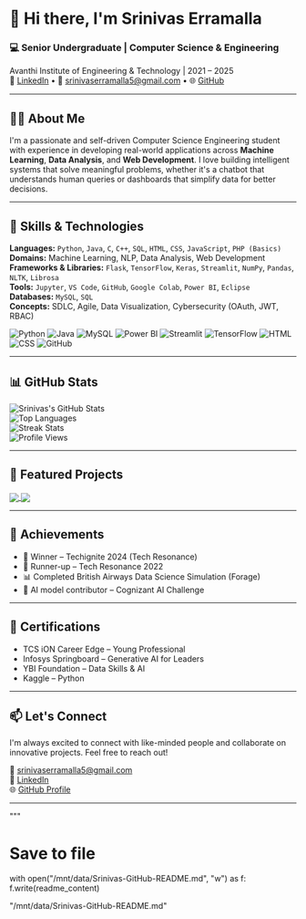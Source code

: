 

# 👋 Hi there, I'm Srinivas Erramalla

### 💻 Senior Undergraduate | Computer Science & Engineering  
Avanthi Institute of Engineering & Technology | 2021 – 2025  
🔗 [LinkedIn](https://linkedin.com/in/srinivaserramalla) • 📧 srinivaserramalla5@gmail.com • 🌐 [GitHub](https://github.com/Srinivas-Vid)

---

## 👨‍💻 About Me

I'm a passionate and self-driven Computer Science Engineering student with experience in developing real-world applications across **Machine Learning**, **Data Analysis**, and **Web Development**. I love building intelligent systems that solve meaningful problems, whether it's a chatbot that understands human queries or dashboards that simplify data for better decisions.

---

## 🚀 Skills & Technologies

**Languages:** `Python`, `Java`, `C`, `C++`, `SQL`, `HTML`, `CSS`, `JavaScript`, `PHP (Basics)`  
**Domains:** Machine Learning, NLP, Data Analysis, Web Development  
**Frameworks & Libraries:** `Flask`, `TensorFlow`, `Keras`, `Streamlit`, `NumPy`, `Pandas`, `NLTK`, `Librosa`  
**Tools:** `Jupyter`, `VS Code`, `GitHub`, `Google Colab`, `Power BI`, `Eclipse`  
**Databases:** `MySQL`, `SQL`  
**Concepts:** SDLC, Agile, Data Visualization, Cybersecurity (OAuth, JWT, RBAC)

![Python](https://img.shields.io/badge/Python-3776AB?style=for-the-badge&logo=python&logoColor=white)
![Java](https://img.shields.io/badge/Java-ED8B00?style=for-the-badge&logo=openjdk&logoColor=white)
![MySQL](https://img.shields.io/badge/MySQL-005C84?style=for-the-badge&logo=mysql&logoColor=white)
![Power BI](https://img.shields.io/badge/Power_BI-F2C811?style=for-the-badge&logo=powerbi&logoColor=black)
![Streamlit](https://img.shields.io/badge/Streamlit-FF4B4B?style=for-the-badge&logo=streamlit&logoColor=white)
![TensorFlow](https://img.shields.io/badge/TensorFlow-FF6F00?style=for-the-badge&logo=tensorflow&logoColor=white)
![HTML](https://img.shields.io/badge/HTML-E34F26?style=for-the-badge&logo=html5&logoColor=white)
![CSS](https://img.shields.io/badge/CSS-1572B6?style=for-the-badge&logo=css3&logoColor=white)
![GitHub](https://img.shields.io/badge/GitHub-100000?style=for-the-badge&logo=github&logoColor=white)

---

## 📊 GitHub Stats

![Srinivas's GitHub Stats](https://github-readme-stats.vercel.app/api?username=Srinivas-Vid&show_icons=true&theme=github_dark&hide_title=false)  
![Top Languages](https://github-readme-stats.vercel.app/api/top-langs/?username=Srinivas-Vid&layout=compact&theme=github_dark)  
![Streak Stats](https://streak-stats.demolab.com/?user=Srinivas-Vid&theme=github-dark&hide_border=false)  
![Profile Views](https://komarev.com/ghpvc/?username=Srinivas-Vid&color=brightgreen)

---

## 📌 Featured Projects

<a href="https://github.com/Srinivas-Vid/Music-Genre-Classification">
  <img align="center" src="https://github-readme-stats.vercel.app/api/pin/?username=Srinivas-Vid&repo=Music-Genre-Classification&theme=radical" />
</a>

<a href="https://github.com/Srinivas-Vid/Social-Network-Privacy">
  <img align="center" src="https://github-readme-stats.vercel.app/api/pin/?username=Srinivas-Vid&repo=Social-Network-Privacy&theme=radical" />
</a>

---

## 🏅 Achievements

- 🥇 Winner – Techignite 2024 (Tech Resonance)
- 🥈 Runner-up – Tech Resonance 2022
- 📊 Completed British Airways Data Science Simulation (Forage)
- 🧠 AI model contributor – Cognizant AI Challenge

---

## 📜 Certifications

- TCS iON Career Edge – Young Professional  
- Infosys Springboard – Generative AI for Leaders  
- YBI Foundation – Data Skills & AI  
- Kaggle – Python

---

## 📫 Let's Connect

I'm always excited to connect with like-minded people and collaborate on innovative projects. Feel free to reach out!

📧 srinivaserramalla5@gmail.com  
🔗 [LinkedIn](https://linkedin.com/in/srinivaserramalla)  
🌐 [GitHub Profile](https://github.com/Srinivas-Vid)

---
"""

# Save to file
with open("/mnt/data/Srinivas-GitHub-README.md", "w") as f:
    f.write(readme_content)

"/mnt/data/Srinivas-GitHub-README.md"

